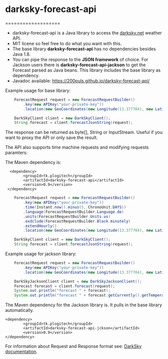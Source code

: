 # darksky-forecast-api

===================
* darksky-forecast-api is a Java library to access the [darksky.net](https://darksky.net) weather API.
* MIT licene so feel free to do what you want with this.
* The base library **darksky-forecast-api** has no dependencies besides Java 1.8.
* You can pipe the response to the **JSON framework** of choice. For Jackson users there is **darksky-forecast-api-jackson** to get the Forecast parsed as Java beans. This library includes the base library as dependency.
* Javadoc available: https://200puls.github.io/darksky-forecast-api/

Example usage for base library:

```java
    ForecastRequest request = new ForecastRequestBuilder()
        .key(new APIKey("your-private-key"))
        .location(new GeoCoordinates(new Longitude(13.377704), new Latitude(52.516275))).build();

    DarkSkyClient client = new DarkSkyClient();
    String forecast = client.forecastJsonString(request);
```

The response can be returned as byte[], String or InputStream. Useful if you want to proxy the API or only save the result.

The API also supports time machine requests and modifying requests paramters:

The Maven dependency is:

      <dependency>
            <groupId>tk.plogitech</groupId>
            <artifactId>darksky-forecast-api</artifactId>
            <version>0.9</version>
     </dependency>

```java
    ForecastRequest request = new ForecastRequestBuilder()
        .key(new APIKey("your-private-key"))
        .time(Instant.now().minus(5, ChronoUnit.DAYS))
        .language(ForecastRequestBuilder.Language.de)
        .units(ForecastRequestBuilder.Units.us)
        .exdclude(ForecastRequestBuilder.Block.minutely)
        .extendHourly()
        .location(new GeoCoordinates(new Longitude(13.377704), new Latitude(52.516275))).build();

    DarkSkyClient client = new DarkSkyClient();
    String forecast = client.forecastJsonString(request);
```

Example usage for jackson library:

```java
    ForecastRequest request = new ForecastRequestBuilder()
        .key(new APIKey("your-private-key"))
        .location(new GeoCoordinates(new Longitude(13.377704), new Latitude(52.516275))).build();

    DarkSkyJacksonClient client = new DarkSkyJacksonClient();
    Forecast forecast = client.forecast(request);
    System.out.println("forecast " + forecast);
    System.out.println("forecast " + forecast.getCurrently().getTemperature());
```      
The Maven dependency for the Jackson library is. It pulls in the base library automatically.

    <dependency>
            <groupId>tk.plogitech</groupId>
            <artifactId>darksky-forecast-api-jckson</artifactId>
            <version>0.9</version>
    </dependency>

For information about Request and Response format see: [DarkSky documentation](https://darksky.net/dev/docs/forecast).

